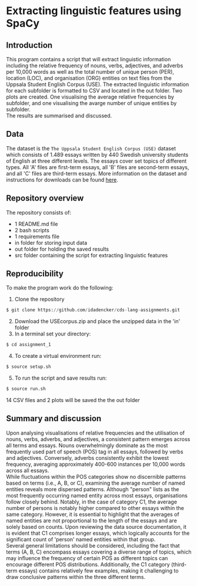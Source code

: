 # Extracting linguistic features using SpaCy


## Introduction
This program contains a script that will extract linguistic information including the relative frequency of nouns, verbs, adjectives, and adverbs per 10,000 words as well as the total number of unique person (PER), location (LOC), and organisation (ORG) entities on text files from the Uppsala Student English Corpus (USE). The extracted linguistic information for each subfolder is formatted to CSV and located in the out folder. Two plots are created. One visualising the average relative frequencies by subfolder, and one visualising the avarge number of unique entities by subfolder. <br>
The results are summarised and discussed.


## Data 
The dataset is the ```The Uppsala Student English Corpus (USE)``` dataset which consists of 1.489 essays written by 440 Swedish university students of English at three different levels. The essays cover set topics of different types. All 'A' files are first-term essays, all 'B' files are second-term essays, and all 'C' files are third-term essays. More information on the dataset and instructions for downloads can be found [here](https://ota.bodleian.ox.ac.uk/repository/xmlui/handle/20.500.12024/2457). 


## Repository overview 
The repository consists of:
- 1 README.md file
- 2 bash scripts
- 1 requirements file
- in folder for storing input data
- out folder for holding the saved results
- src folder containing the script for extracting linguistic features 


## Reproducibility 
To make the program work do the following:

1) Clone the repository 
```python
$ git clone https://github.com/idadencker/cds-lang-assignments.git
```
2) Download the USEcorpus.zip and place the unzipped data in the 'in' folder
3) In a terminal set your directory:
```python
$ cd assignment_1
```
4) To create a virtual environment run:
```python
$ source setup.sh
```
5) To run the script and save results run: 
```python
$ source run.sh
```
14 CSV files and 2 plots will be saved the the out folder 


## Summary and discussion
Upon analysing visualisations of relative frequencies and the utilisation of nouns, verbs, adverbs, and adjectives, a consistent pattern emerges across all terms and essays. Nouns overwhelmingly dominate as the most frequently used part of speech (POS) tag in all essays, followed by verbs and adjectives. Conversely, adverbs consistently exhibit the lowest frequency, averaging approximately 400-600 instances per 10,000 words across all essays.<br> While fluctuations within the POS categories show no discernible patterns based on terms (i.e., A, B, or C), examining the average number of named entities reveals more dispersed patterns. Although "person" lists as the most frequently occurring named entity across most essays, organisations follow closely behind. Notably, in the case of category C1, the average number of persons is notably higher compared to other essays within the same category. However, it is essential to highlight that the averages of named entities are not proportional to the length of the essays and are solely based on counts. Upon reviewing the data source documentation, it is evident that C1 comprises longer essays, which logically accounts for the significant count of 'person' named entities within that group. <br>
Several general limitations should be considered, including the fact that terms (A, B, C) encompass essays covering a diverse range of topics, which may influence the frequency of certain POS as different topics can encourage different POS distributions. Additionally, the C1 category (third-term essays) contains relatively few examples, making it challenging to draw conclusive patterns within the three different terms.
